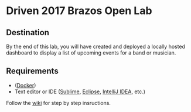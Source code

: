 # Driven 2017 Brazos Open Lab

## Destination
By the end of this lab, you will have created and deployed a locally hosted dashboard to display a list of upcoming events for a band or musician. 

## Requirements
* ([Docker](https://docs.docker.com/engine/installation/))
* Text editor or IDE ([Sublime](https://www.sublimetext.com/3), [Eclipse](https://wiki.eclipse.org/Eclipse/Installation), [IntelliJ IDEA](https://www.jetbrains.com/idea/download/#section=mac), etc.) 


Follow the [wiki](https://github.com/aaronbretz/brazos-open-lab/wiki) for step by step insructions.
